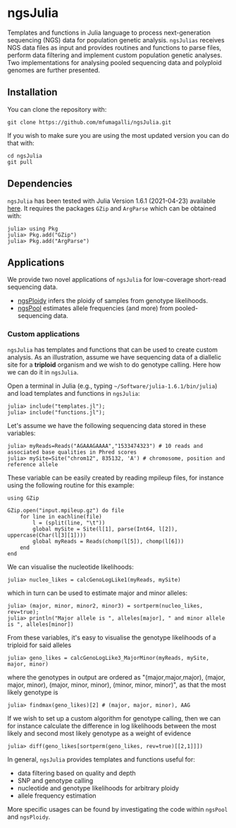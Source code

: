 # ngsJulia

Templates and functions in Julia language to process next-generation sequencing (NGS) data for population genetic analysis.
`ngsJulias` receives NGS data files as input and provides routines and functions to parse files, perform data filtering and implement custom population genetic analyses.
Two implementations for analysing pooled sequencing data and polyploid genomes are further presented.

## Installation

You can clone the repository with:
```
git clone https://github.com/mfumagalli/ngsJulia.git
```

If you wish to make sure you are using the most updated version you can do that with:
```
cd ngsJulia
git pull
```


## Dependencies

`ngsJulia` has been tested with Julia Version 1.6.1 (2021-04-23) available [here](https://julialang.org/downloads/).
It requires the packages `GZip` and `ArgParse` which can be obtained with:
```
julia> using Pkg
julia> Pkg.add("GZip")
julia> Pkg.add("ArgParse")
```

## Applications

We provide two novel applications of `ngsJulia` for low-coverage short-read sequencing data.
* [ngsPloidy](https://github.com/mfumagalli/ngsJulia/tree/master/ngsPloidy) infers the ploidy of samples from genotype likelihoods.
* [ngsPool](https://github.com/mfumagalli/ngsJulia/tree/master/ngsPool) estimates allele frequencies (and more) from pooled-sequencing data.

### Custom applications

`ngsJulia` has templates and functions that can be used to create custom analysis. 
As an illustration, assume we have sequencing data of a diallelic site for a __triploid__ organism and we wish to do genotype calling. 
Here how we can do it in `ngsJulia`.

Open a terminal in Julia (e.g., typing `~/Software/julia-1.6.1/bin/julia`) and load templates and functions in `ngsJulia`:
```
julia> include("templates.jl");
julia> include("functions.jl");
```

Let's assume we have the following sequencing data stored in these variables:
```
julia> myReads=Reads("AGAAAGAAAA","1533474323") # 10 reads and associated base qualities in Phred scores
julia> mySite=Site("chrom12", 835132, 'A') # chromosome, position and reference allele
```
These variable can be easily created by reading mpileup files, for instance using the following routine for this example:
```
using GZip

GZip.open("input.mpileup.gz") do file
	for line in eachline(file)
		l = (split(line, "\t"))
		global mySite = Site(l[1], parse(Int64, l[2]), uppercase(Char(l[3][1])))
		global myReads = Reads(chomp(l[5]), chomp(l[6]))
	end
end
```

We can visualise the nucleotide likelihoods:
```
julia> nucleo_likes = calcGenoLogLike1(myReads, mySite)
```
which in turn can be used to estimate major and minor alleles:
```
julia> (major, minor, minor2, minor3) = sortperm(nucleo_likes, rev=true);
julia> println("Major allele is ", alleles[major], " and minor allele is ", alleles[minor])
```

From these variables, it's easy to visualise the genotype likelihoods of a triploid for said alleles 
```
julia> geno_likes = calcGenoLogLike3_MajorMinor(myReads, mySite, major, minor)
```
where the genotypes in output are ordered as "(major,major,major), (major, major, minor), (major, minor, minor), (minor, minor, minor)", as that the most likely genotype is
```
julia> findmax(geno_likes)[2] # (major, major, minor), AAG
```

If we wish to set up a custom algorithm for genotype calling, then we can for instance calculate the difference in log likelihoods between the most likely and second most likely genotype as a weight of evidence
```
julia> diff(geno_likes[sortperm(geno_likes, rev=true)[[2,1]]])
```

In general, `ngsJulia` provides templates and functions useful for:
* data filtering based on quality and depth
* SNP and genotype calling
* nucleotide and genotype likelihoods for arbitrary ploidy
* allele frequency estimation

More specific usages can be found by investigating the code within `ngsPool` and `ngsPloidy`.


